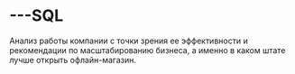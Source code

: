 # ---SQL
Анализ работы компании с точки зрения ее эффективности и рекомендации по масштабированию бизнеса, а именно в каком штате лучше открыть офлайн-магазин.
